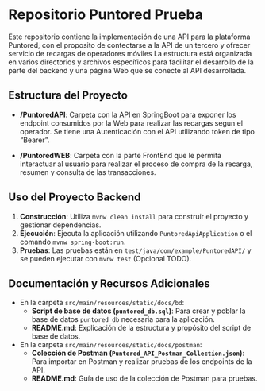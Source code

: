 # Repositorio Puntored Prueba

Este repositorio contiene la implementación de una API para la plataforma Puntored, con el proposito de contectarse a la API de un tercero y ofrecer servicio de recargas de operadores móviles
La estructura está organizada en varios directorios y archivos específicos para facilitar el desarrollo de la parte del backend y una página Web que se conecte al API desarrollada.

## Estructura del Proyecto

- **/PuntoredAPI**: Carpeta con la API en SpringBoot para exponer los endpoint consumidos por la Web para realizar las recargas segun el operador. Se tiene una Autenticación con el API utilizando token de tipo “Bearer”.

- **/PuntoredWEB**: Carpeta con la parte FrontEnd que le permita interactuar al usuario para realizar el proceso de compra de la recarga,  resumen y consulta de las transacciones.

## Uso del Proyecto **Backend**

1. **Construcción**: Utiliza `mvnw clean install` para construir el proyecto y gestionar dependencias.
2. **Ejecución**: Ejecuta la aplicación utilizando `PuntoredApiApplication` o el comando `mvnw spring-boot:run`.
3. **Pruebas**: Las pruebas están en `test/java/com/example/PuntoredAPI/` y se pueden ejecutar con `mvnw test` (Opcional TODO).

## Documentación y Recursos Adicionales

- En la carpeta `src/main/resources/static/docs/bd`:
  - **Script de base de datos (`puntored_db.sql`)**: Para crear y poblar la base de datos `puntored_db` necesaria para la aplicación.
  - **README.md**: Explicación de la estructura y propósito del script de base de datos.
- En la carpeta `src/main/resources/static/docs/postman`:
  - **Colección de Postman (`Puntored_API_Postman_Collection.json`)**: Para importar en Postman y realizar pruebas de los endpoints de la API.
  - **README.md**: Guía de uso de la colección de Postman para pruebas.

